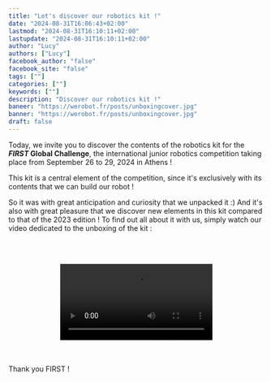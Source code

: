 ```yaml
---
title: "Let's discover our robotics kit !"
date: "2024-08-31T16:06:43+02:00"
lastmod: "2024-08-31T16:10:11+02:00"
lastupdate: "2024-08-31T16:10:11+02:00"
author: "Lucy"
authors: ["Lucy"]
facebook_author: "false"
facebook_site: "false"
tags: [""]
categories: [""]
keywords: [""]
description: "Discover our robotics kit !"
baneer: "https://werobot.fr/posts/unboxingcover.jpg"
banner: "https://werobot.fr/posts/unboxingcover.jpg"
draft: false
---
```

Today, we invite you to discover the contents of the robotics kit for the ***FIRST* Global Challenge**, the international junior robotics competition taking place from September 26 to 29, 2024 in Athens !

  

This kit is a central element of the competition, since it's exclusively with its contents that we can build our robot !

So it was with great anticipation and curiosity that we unpacked it :)  And it's also with great pleasure that we discover new elements in this kit compared to that of the 2023 edition ! To find out all about it with us, simply watch our video dedicated to the unboxing of the kit :

<br><br>
<center>
<video controls>
<source src="https://werobot.fr/posts/unboxing_athens_2024_youtube.mp4" type="video/mp4"/>
</video>
</center>
<br><br>

Thank you FIRST !
